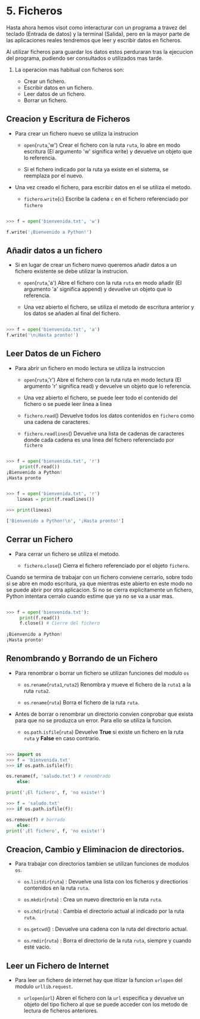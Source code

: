 # 5. Ficheros

Hasta ahora hemos visot como interacturar con un programa a travez del teclado (Entrada de datos) y la terminal (Salida), pero en la mayor parte de las aplicaciones reales tendremos que leer y escribir datos en ficheros.

Al utilizar ficheros para guardar los datos estos perduraran tras la ejecucion del programa, pudiendo ser consultados o utilizados mas tarde. 

1. La operacion mas habitual con ficheros son:

    * Crear un fichero.
    * Escribir datos en un fichero.
    * Leer datos de un fichero.
    * Borrar un fichero.
    

## Creacion y Escritura de Ficheros

* Para crear un fichero nuevo se utiliza la instrucion

    * `open`(`ruta`,'w') Crear el fichero con la ruta `ruta`, lo abre en modo escritura (El argumento 'w' significa write) y devuelve un objeto que lo referencia.

    * Si el fichero indicado por la ruta ya existe en el sistema, se reemplaza por el nuevo.
 
* Una vez creado el fichero, para escribir datos en el se utiliza el metodo.

    * `fichero`.`write`(`c`) Escribe la cadena `c` en el fichero referenciado por `fichero`
    

```python

>>> f = open('bienvenida.txt', 'w')

f.write('¡Bienvenido a Python!')

```

## Añadir datos a un fichero

* Si en lugar de crear un fichero nuevo queremos añadir datos a un fichero existente se debe utilizar la instrucion.

    * `open`(`ruta`,'a') Abre el fichero con la ruta `ruta` en modo añadir (El argumento 'a' significa append) y devuelve un objeto que lo referencia.

    * Una vez abierto el fichero, se utiliza el metodo de escritura anterior y los datos se añaden al final del fichero.



```python

>>> f = open('bienvenida.txt', 'a')
f.write('\n¡Hasta pronto!')

```

## Leer Datos de un Fichero

* Para abrir un fichero en modo lectura se utiliza la instruccion

    * `open`(`ruta`,'r') Abre el fichero con la ruta ruta en modo lectura (El argumento 'r' significa read) y devuelve un objeto que lo referencia.
    
    * Una vez abierto el fichero, se puede leer todo el contenido del fichero o se puede leer linea a linea
    
    * `fichero`.`read`() Devuelve todos los datos contenidos en `fichero` como una cadena de caracteres.
       
     * `fichero`.`readlines`() Devuelve una lista de cadenas de caracteres donde cada cadena es una linea del fichero referenciado por `fichero`
    
 
```python

>>> f = open('bienvenida.txt', 'r')
     print(f.read())
¡Bienvenido a Python!
¡Hasta pronto
```

```python

>>> f = open('bienvenida.txt', 'r')
    lineas = print(f.readlines())

>>> print(lineas)

['Bienvenido a Python!\n', '¡Hasta pronto!']

```

## Cerrar un Fichero

* Para cerrar un fichero se utiliza el metodo.

    * `fichero`.`close`() Cierra el fichero referenciado por el objeto `fichero`.

  
Cuando se termina de trabajar con un fichero conviene cerrarlo, sobre todo si se abre en modo escritura, ya que mientras este abierto en este modo no se puede abrir por otra aplicacion. Si no se cierra explicitamente un fichero, Python intentara cerralo cuando estime que ya no se va a usar mas.

```python

>>> f = open('bienvenida.txt'):
     print(f.read())
     f.close() # Cierre del fichero
     
¡Bienvenido a Python!
¡Hasta pronto!

```

## Renombrando y Borrando de un Fichero

* Para renombrar o borrar un fichero se utilizan funciones del modulo `os`

    * `os`.`rename`(`ruta1`,`ruta2`) Renombra y mueve el fichero de la `ruta1` a la ruta `ruta2`.

    * `os`.`rename`(`ruta`) Borra el fichero de la ruta `ruta`.

* Antes de borrar o renombrar un directorio convien conprobar que exista para que no se produzca un error. Para ello se utiliza la funcion.

    * `os`.`path`.`isfile`(`ruta`) Devuelve **True** si existe un fichero en la ruta  `ruta` y **False** en caso contrario.


```python

>>> import os
>>> f = 'bienvenida.txt'
>>> if os.path.isfile(f):

os.rename(f, 'saludo.txt') # renombrado
    else:

print('¡El fichero', f, 'no existe!')    

>>> f = 'saludo.txt'
>>> if os.path.isfile(f):

os.remove(f) # borrado
    else:
print('¡El fichero', f, 'no existe!')

```

## Creacion, Cambio y Eliminacion de directorios.

* Para trabajar con directorios tambien se utilizan funciones de modulos `os`.

    * `os`.`listdir`(`ruta`) : Devuelve una lista con los ficheros y directiorios contenidos en la ruta `ruta`.

    * `os`.`mkdir`(`ruta`) : Crea un nuevo directorio en la ruta `ruta`.

    * `os`.`chdir`(`ruta`) : Cambia el directorio actual al indicado por la ruta `ruta`.

    * `os`.`getcwd`() : Devuelve una cadena con la ruta del directorio actual.

    * `os`.`rmdir`(`ruta`) : Borra el directorio de la ruta `ruta`, siempre y cuando esté vacío.
    

## Leer un Fichero de Internet

* Para leer un fichero de internet hay que itlizar la funcion `urlopen` del modulo `urllib`.`request`.

    * `urlopen`(`url`) Abren el fichero con la `url` especifica y devuelve un objeto del tipo fichero al que se puede acceder con los metodo de lectura de ficheros anteriores.